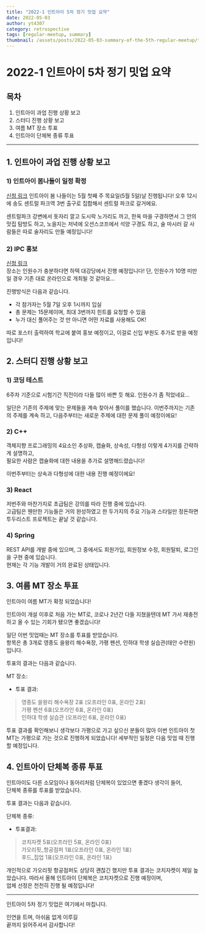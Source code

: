 ```yaml
---
title: "2022-1 인트아이 5차 정기 밋업 요약"
date: 2022-05-03
author: yt4307
category: retrospective
tags: [regular-meetup, summary]
thumbnail: /assets/posts/2022-05-03-summary-of-the-5th-regular-meetup/thumbnail.png
---
```


# 2022-1 인트아이 5차 정기 밋업 요약

## 목차
1. 인트아이 과업 진행 상황 보고
2. 스터디 진행 상황 보고
3. 여름 MT 장소 투표
4. 인트아이 단체복 종류 투표

---

## 1. 인트아이 과업 진행 상황 보고
### 1) 인트아이 봄나들이 일정 확정
[신청 링크](https://forms.gle/syf8orCk9SNBF2yP7)
인트아이 봄 나들이는 5월 첫째 주 목요일(5월 5일)날 진행됩니다!
오후 12시에 송도 센트럴 파크역 3번 출구로 집합해서 센트럴 파크로 갈거에요.

센트럴파크 강변에서 돗자리 깔고 도시락 노가리도 까고,
한옥 마을 구경하면서 그 안의 맛집 탐방도 하고,
노을지는 저녁에 오션스코프에서 석양 구경도 하고,
술 마시러 갈 사람들은 따로 술자리도 만들 예정입니다!


### 2) IPC 홍보
[신청 링크](https://forms.gle/Xo1FSq7NRjMJpGXY7)  
장소는 인원수가 충분하다면 하텍 대강당에서 진행 예정입니다!
단, 인원수가 10명 미만일 경우 기존 대로 온라인으로 개최될 것 같아요...

진행방식은 다음과 같습니다.
 - 각 참가자는 5월 7일 오후 1시까지 입실
 - 총 문제는 15문제이며, 최대 3번까지 힌트를 요청할 수 있음
 - 누가 대신 풀어주는 것 만 아니면 어떤 자료를 사용해도 OK!

따로 포스터 출력하여 학교에 붙여 홍보 예정이고,
이걸로 신입 부원도 추가로 받을 예정입니다!


## 2. 스터디 진행 상황 보고
### 1) 코딩 테스트
6주차 기준으로 시험기간 직전이라 다들 많이 바쁜 듯 해요. 인원수가 좀 적었네요...

일단은 기존의 주제에 맞는 문제들을 계속 찾아서 풀이를 했습니다.
이번주까지는 기존의 주제를 계속 하고, 다음주부터는 새로운 주제에 대한 문제 풀이 예정이에요!


### 2) C++
객체지향 프로그래밍의 4요소인 추상화, 캡슐화, 상속성, 다형성 이렇게 4가지를 간략하게 설명하고,  
필요한 사람은 캡슐화에 대한 내용을 추가로 설명해드렸습니다!

이번주부터는 상속과 다형성에 대한 내용 진행 예정이에요!


### 3) React
저번주와 마찬가지로 초급팀은 강의를 따라 진행 중에 있습니다.  
고급팀은 웬만한 기능들은 거의 완성하였고 한 두가지의 주요 기능과 스타일만 정돈하면 투두리스트 프로젝트는 끝날 것 같습니다.

### 4) Spring
REST API를 개발 중에 있으며, 그 중에서도
회원가입, 회원정보 수정, 회원탈퇴, 로그인을 구현 중에 있습니다.  
현재는 각 기능 개발이 거의 완료된 상태입니다.


## 3. 여름 MT 장소 투표
인트아이 여름 MT가 확정 되었습니다!

인트아이 개설 이후로 처음 가는 MT로, 코로나 2년간 다들 지쳤을텐데 MT 가서 재충전 하고 올 수 있는 기회가 됐으면 좋겠습니다! 

일단 이번 밋업때는 MT 장소를 투표를 받았습니다.  
항목은 총 3개로 영종도 을왕리 해수욕장, 가평 펜션, 인하대 학생 실습관(태안 수련원)입니다.

투표의 결과는 다음과 같습니다.

MT 장소:
- 투표 결과:
> 영종도 을왕리 해수욕장 2표 (오프라인 0표, 온라인 2표)  
> 가평 펜션 6표(오프라인 6표, 온라인 0표)  
> 인하대 학생 실습관 (오프라인 6표, 온라인 0표)  

투표 결과를 확인해보니 생각보다 가평으로 가고 싶으신 분들이 많아 이번 인트아이 첫 MT는 가평으로 가는 것으로 진행하게 되었습니다!
세부적인 일정은 다음 밋업 때 진행할 예정입니다.


## 4. 인트아이 단체복 종류 투표
인트아이도 다른 소모임이나 동아리처럼 단체복이 있었으면 좋겠다 생각이 들어,  
단체복 종류를 투표를 받았습니다.

투표 결과는 다음과 같습니다.

단체복 종류:
- 투표결과:
> 코치자켓 5표(오프라인 5표, 온라인 0표)  
> 가오리핏_항공점퍼 1표(오프라인 0표, 온라인 1표)  
> 후드_집업 1표(오프라인 0표, 온라인 1표)  

개인적으로 가오리핏 항공점퍼도 상당히 괜찮긴 했지만 투표 결과는 코치자켓이 제일 높았습니다.
따라서 올해 인트아이 단체복은 코치자켓으로 진행 예정이며,  
업체 선정은 천천히 진행 될 예정입니다!

---

인트아이 5차 정기 밋업은 여기에서 마칩니다.

인연을 트며, 아쉬움 없게 이루길  
끝까지 읽어주셔서 감사합니다!
